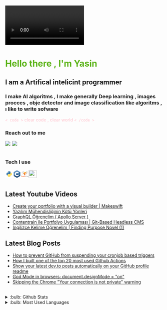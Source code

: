 <video
    position="right"
    src="https://dms.licdn.com/playlist/C4E05AQE0X_d38wVSeA/mp4-720p-30fp-crf28/0/1648845168032?e=1664550000&v=beta&t=w0-RakYixH1gMpou_CSk8PCyMEvC59Hk5ESIC2a1P5s"
    preload="auto"
    width="50%"
    heigth="200"
    align="right"
    controls
    autoplay="true"
    loop>
  </video>

<h1 style="color:#5BB318 ;font-weight: bold;"> Hello there , I'm Yasin </h1>

##  I am  a Artifical intelicint programmer

### I make AI algoritms , I make generally Deep learning , images procces , obje detector and image classification like algoritms , ı like to write sofware

<font color="pink"> `< code >`  clear code , clear world `< /code >` </font>

### Reach out to me


[<img  width="22" src="https://media-exp1.licdn.com/dms/image/C560BAQHaVYd13rRz3A/company-logo_100_100/0/1638831589865?e=2147483647&v=beta&t=fi3iyTgSAogCMgSmAy_DeyogJxzo38RVBK0mcEuSpc8" align="left" />][linkedin]
[<img  width="22" src="https://upload.wikimedia.org/wikipedia/commons/thumb/9/95/Instagram_logo_2022.svg/150px-Instagram_logo_2022.svg.png" align="left" />][youtube]

<br />
<br />

### Tech I use

<img align="left"  src="https://raw.githubusercontent.com/github/explore/80688e429a7d4ef2fca1e82350fe8e3517d3494d/topics/python/python.png" width="25" height="25" />
<img align="left" src="https://raw.githubusercontent.com/github/explore/180320cffc25f4ed1bbdfd33d4db3a66eeeeb358/topics/cpp/cpp.png" width="25" height="25" />
<img align="left" src="https://raw.githubusercontent.com/github/explore/80688e429a7d4ef2fca1e82350fe8e3517d3494d/topics/tensorflow/tensorflow.png" width="25" height="25" />
<img align="left" src="https://avatars.githubusercontent.com/u/97764156?v=10" width="25" height="25" />

<br />
<br />

## Latest Youtube Videos

<!-- YOUTUBE:START -->
- [Create your portfolio with a visual builder | Makeswift](https://www.youtube.com/watch?v=aqkeoZ9J0P8)
- [Yazılım Mühendisliğinin Kötü Yönleri](https://www.youtube.com/watch?v=E-pO85iTiKI)
- [GraphQL Öğrenelim &lpar; Apollo Server &rpar;](https://www.youtube.com/watch?v=Fy8acWglcVc)
- [Contentrain ile Portfolyo Uygulaması | Git-Based Headless CMS](https://www.youtube.com/watch?v=16h_kXiwGcA)
- [İngilizce Kelime Öğrenelim | Finding Purpose Novel  &lpar;1&rpar;](https://www.youtube.com/watch?v=O3kjBgCc7Tc)
<!-- YOUTUBE:END -->

## Latest Blog Posts

<!-- BLOG-POST-LIST:START -->
- [How to prevent GitHub from suspending your cronjob based triggers](https://dev.to/gautamkrishnar/how-to-prevent-github-from-suspending-your-cronjob-based-triggers-knf)
- [How I built one of the top 20 most used Github Actions](https://www.gautamkrishnar.com/how-i-built-one-of-the-top-20-most-used-github-actions/)
- [Show your latest dev.to posts automatically on your GitHub profile readme](https://dev.to/gautamkrishnar/show-your-latest-dev-to-posts-automatically-in-your-github-profile-readme-3nk8)
- [God Mode in browsers: document.designMode = &quot;on&quot;](https://dev.to/gautamkrishnar/god-mode-in-browsers-document-designmode-on-2pmo)
- [Skipping the Chrome &quot;Your connection is not private&quot; warning](https://dev.to/gautamkrishnar/quickbits-1-skipping-the-chrome-your-connection-is-not-private-warning-4kp1)
<!-- BLOG-POST-LIST:END -->

<br />

<details>
<summary>:bulb: Github Stats</summary>
<img src="https://github-readme-stats.vercel.app/api?username=yasin624&theme=radical" >
</details>

<details>
<summary>:bulb:  Most Used Languages</summary>
<img src="https://github-readme-stats.vercel.app/api/top-langs/?username=yasin624&layout=Dome" >
</details>

[youtube]: https://www.youtube.com/c/codingwithdidem
[twitter]: https://twitter.com/DidemKkkaraasl1
[linkedin]: https://www.linkedin.com/in/didem-k%C3%BCc%C3%BCkkaraaslan-2a2a23140/

